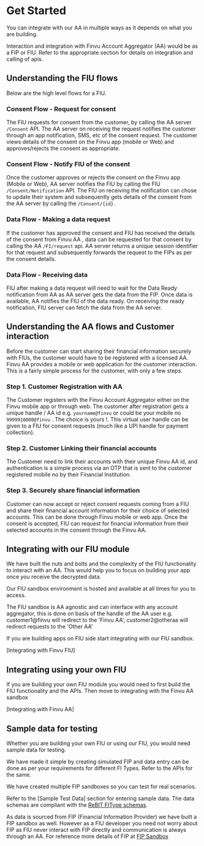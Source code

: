 # Get Started

You can integrate with our AA in multiple ways as it depends on what you are building.  

Interaction and integration with Finvu Account Aggregator (AA) would be as a FIP or FIU. Refer to the appropriate section for details on integration and calling of apis.

## Understanding the FIU flows

Below are the high level flows for a FIU. 

### Consent Flow - Request for consent
The FIU requests for consent from the customer, by calling the AA server `/Consent` API. The AA server on receiving the request notifies the customer through an app notification, SMS, etc of the consent request. The customer views details of the consent on the Finvu app (mobile or Web) and approves/rejects the consent as appropriate.

### Consent Flow - Notify FIU of the consent
Once the customer approves or rejects the consent on the Finvu app (Mobile or Web), AA server notifies the FIU by calling the FIU `/Consent/Notification` API. The FIU on receiving the notification can chose to update their system and subsequently gets details of the consent from the AA server by calling the `/Consent/{id}`.

### Data Flow - Making a data request
If the customer has approved the consent and FIU has received the details of the consent from Finvu AA , data can be requested for that consent by calling the AA `/FI/request` api. AA server returns a unique session identifier for that request and subsequently forwards the request to the FIPs as per the consent details.

### Data Flow - Receiving data
FIU after making a data request will need to wait for the Data Ready notification from AA as AA server gets the data from the FIP. Once data is available, AA notifies the FIU of the data ready. On receiving the ready notification, FIU server can fetch the data from the AA server.

## Understanding the AA flows and Customer interaction

Before the customer can start sharing their financial information securely with FIUs, the customer would have to be registered with a licensed AA. Finvu AA provides a mobile or web application for the customer interaction. This is a fairly simple process for the customer, with only a few steps. 

### Step 1. Customer Registration with AA
The Customer registers with the Finvu Account Aggregator either on the Finvu mobile app or through web. The customer after registration gets a unique handle / AA id e.g. `yourname@finvu` or could be your mobile no `9999910000@finvu` . The choice is yours !. This virtual user handle can be given to a FIU for consent requests (much like a UPI handle for payment collection). 

### Step 2. Customer Linking their financial accounts 
The Customer need to link their accounts with their unique Finvu AA id, and authentication is a simple process via an OTP that is sent to the customer registered mobile no by their Financial Institution.

### Step 3. Securely share financial information
Customer can now accept or reject consent requests coming from a FIU and share their financial account information for their choice of selected accounts. This can be done through Finvu mobile or web app. Once the consent is accepted, FIU can request for financial information from their selected accounts in the consent through the Finvu AA. 

## Integrating with our FIU module
We have built the nuts and bolts and the complexity of the FIU functionality to interact with an AA. This would help you to focus on building your app once you receive the decrypted data. 

Our FIU sandbox environment is hosted and available at all times for you to access. 

The FIU sandbox is AA agnostic and can interface with any account aggregator, this is done on basis of the handle of the AA user e.g. customer1@finvu will redirect to the 'Finvu AA', customer2@otheraa will redirect requests to the 'Other AA'

If you are building apps on FIU side start integrating with our FIU sandbox. 

[Integrating with Finvu FIU]

## Integrating using your own FIU

If you are building your own FIU module you would need to first build the FIU functionality and the APIs. Then move to integrating with the Finvu AA sandbox 

[Integrating with Finvu AA]


## Sample data for testing
Whether you are building your own FIU or using our FIU, you would need sample data for testing. 

We have made it simple by creating simulated FIP and data entry can be done as per your requirements for different FI Types. Refer to the APIs for the same. 

We have created multiple FIP sandboxes so you can test for real scenarios.

Refer to the [Sample Test Data] section for entering sample data. The data schemas are compliant with the [ReBIT FIType schemas](https://api.rebit.org.in/schema).

As data is sourced from FIP (Financial Information Provider) we have built a FIP sandbox as well. However as a FIU developer you need not worry about FIP as FIU never interact with FIP directly and communication is always through an AA. For reference more details of FIP at [FIP Sandbox](/fip_simulator/)

  